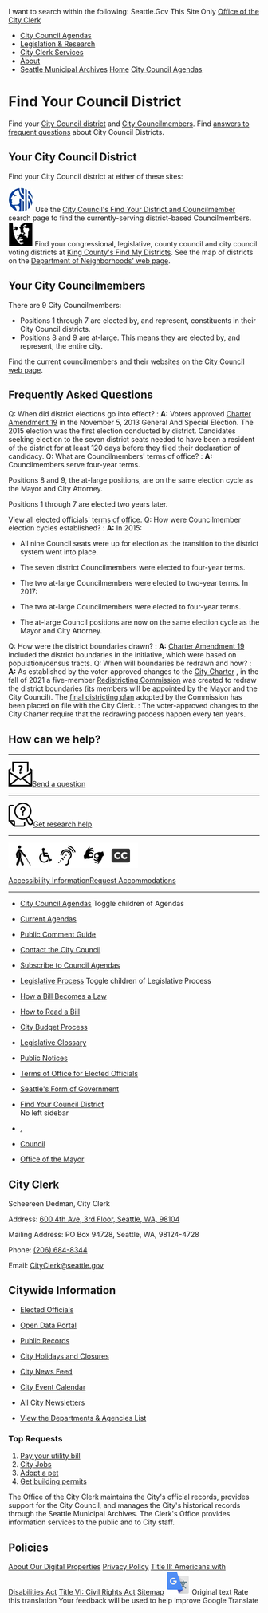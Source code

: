  

 I want to search within the following: Seattle.Gov This Site Only  [Office of the City Clerk](https://www.seattle.gov/cityclerk/municipal-code-and-city-charter/cityclerk)  

 *  [City Council Agendas](https://www.seattle.gov/cityclerk/municipal-code-and-city-charter/cityclerk/agendas-and-legislative-resources) 
 *  [Legislation & Research](https://www.seattle.gov/cityclerk/municipal-code-and-city-charter/cityclerk/legislation-and-research) 
 *  [City Clerk Services](https://www.seattle.gov/cityclerk/municipal-code-and-city-charter/cityclerk/city-clerk-services) 
 *  [About](https://www.seattle.gov/cityclerk/municipal-code-and-city-charter/cityclerk/about) 
 *  [Seattle Municipal Archives](https://www.seattle.gov/cityclerk/municipal-code-and-city-charter/cityarchives) 
  [](https://www.seattle.gov/cityclerk/municipal-code-and-city-charter/district-elections-map)  [Home](https://www.seattle.gov/cityclerk/municipal-code-and-city-charter/cityclerk)  [City Council Agendas](https://www.seattle.gov/cityclerk/municipal-code-and-city-charter/cityclerk/agendas-and-legislative-resources)  

# Find Your Council District

Find your [City Council district](https://www.seattle.gov/cityclerk/agendas-and-legislative-resources/find-your-council-district#finddistrict) and [City Councilmembers](https://www.seattle.gov/cityclerk/agendas-and-legislative-resources/find-your-council-district#councilmembers). Find [answers to frequent questions](https://www.seattle.gov/cityclerk/agendas-and-legislative-resources/find-your-council-district#FAQ) about City Council Districts.

## Your City Council District

Find your City Council district at either of these sites:

  ![City of Seattle logo](images/9d13b95e73432b208105276d7862f22de8d161721a28d49bc08f80d234b14479.jpg)  Use the [City Council's Find Your District and Councilmember](https://www.seattle.gov/council/meet-the-council/find-your-district-and-councilmembers) search page to find the currently-serving district-based Councilmembers.  ![King County logo](images/f012005a50af5d141c6ca2d5ebe2079894a2ffd0fce3a1d681acc00163e0a426.jpg)  Find your congressional, legislative, county council and city council voting districts at [King County's Find My Districts](http://www.kingcounty.gov/depts/elections/elections/maps/find-my-districts.aspx). See the map of districts on the [Department of Neighborhoods' web page](https://seattle.gov/neighborhoods/about-seattle/neighborhoods-and-council-districts).  

## Your City Councilmembers

There are 9 City Councilmembers:

 * Positions 1 through 7 are elected by, and represent, constituents in their City Council districts.
 * Positions 8 and 9 are at-large. This means they are elected by, and represent, the entire city.

Find the current councilmembers and their websites on the [City Council web page](https://www.seattle.gov/council).

## Frequently Asked Questions

Q: When did district elections go into effect?
 :  __A:__  Voters approved [Charter Amendment 19](https://clerk.seattle.gov/~CFs/CF_313380.pdf) in the November 5, 2013 General And Special Election. The 2015 election was the first election conducted by district. Candidates seeking election to the seven district seats needed to have been a resident of the district for at least 120 days before they filed their declaration of candidacy.
Q: What are Councilmembers' terms of office?
 :  __A:__  Councilmembers serve four-year terms.

Positions 8 and 9, the at-large positions, are on the same election cycle as the Mayor and City Attorney.

Positions 1 through 7 are elected two years later.

View all elected officials' [terms of office](http://www.seattle.gov/cityclerk/agendas-and-legislative-resources/terms-of-office-for-elected-officials).
Q: How were Councilmember election cycles established?
 :  __A:__  In 2015:

 * All nine Council seats were up for election as the transition to the district system went into place.
 * The seven district Councilmembers were elected to four-year terms.
 * The two at-large Councilmembers were elected to two-year terms.
In 2017:

 * The two at-large Councilmembers were elected to four-year terms.
 * The at-large Council positions are now on the same election cycle as the Mayor and City Attorney.

Q: How were the district boundaries drawn?
 :  __A:__   [Charter Amendment 19](https://clerk.seattle.gov/~CFs/CF_313380.pdf) included the district boundaries in the initiative, which were based on population/census tracts.
Q: When will boundaries be redrawn and how?
 :  __A:__ As established by the voter-approved changes to the [City Charter](https://www.municode.com/library/wa/seattle/codes/municipal_code?nodeId=THCH) , in the fall of 2021 a five-member [Redistricting Commission](https://wayback.archive-it.org/3241/20240401144424/http:/www.seattle.gov/redistricting) was created to redraw the district boundaries (its members will be appointed by the Mayor and the City Council). The [final districting plan](https://clerk.seattle.gov/search/clerk-files/322489) adopted by the Commission has been placed on file with the City Clerk. 
 : The voter-approved changes to the City Charter require that the redrawing process happen every ten years. 

## How can we help?

***

 [![Question Email](images/0bb8db98be36aae5297c8603dba72a786a25d9d998ca4547af6261c044f9e552.png)Send a question](mailto:cityclerk@seattle.gov) 

***

 [![search questions](images/010524306b587eef419cb29ea3db04ebb823bd74af306285e990fa8349fb5938.png)Get research help](https://www.seattle.gov/cityclerk/legislation-and-research/research-assistance) 

***

 [![Accommodations for vision, hearing, mobility, and language](images/7f9ab54355905ff1f7967115c7a75006f4f5d2fbb618f27d91fbbe766d80bee9.png)](https://www.seattle.gov/cityclerk/city-clerk-services/accessibility-and-requests-for-accommodations) 

 [Accessibility InformationRequest Accommodations](https://www.seattle.gov/cityclerk/city-clerk-services/accessibility-and-requests-for-accommodations) 

***

 *   [City Council Agendas](https://www.seattle.gov/cityclerk/agendas-and-legislative-resources/city-council-agendas)  Toggle children of Agendas 
   *   [Current Agendas](https://seattle.legistar.com/Calendar.aspx)  
   *   [Public Comment Guide](https://www.seattle.gov/cityclerk/agendas-and-legislative-resources/city-council-agendas/public-comment-guide)  
   *   [Contact the City Council](https://www.seattle.gov/cityclerk/agendas-and-legislative-resources/city-council-agendas/contact-the-city-council)  
   *   [Subscribe to Council Agendas](https://www.seattle.gov/council/committees/agenda-sign-up)  
 *   [Legislative Process](https://www.seattle.gov/cityclerk/agendas-and-legislative-resources/legislative-process)  Toggle children of Legislative Process 
   *   [How a Bill Becomes a Law](https://www.seattle.gov/cityclerk/agendas-and-legislative-resources/legislative-process/how-a-bill-becomes-a-law)  
   *   [How to Read a Bill](https://www.seattle.gov/cityclerk/agendas-and-legislative-resources/legislative-process/how-to-read-a-bill)  
   *   [City Budget Process](https://www.seattle.gov/cityclerk/agendas-and-legislative-resources/legislative-process/city-budget-process)  
   *   [Legislative Glossary](https://www.seattle.gov/cityclerk/agendas-and-legislative-resources/legislative-process/legislative-glossary)  
 *   [Public Notices](https://www.seattle.gov/cityclerk/agendas-and-legislative-resources/public-notices)  
 *   [Terms of Office for Elected Officials](https://www.seattle.gov/cityclerk/agendas-and-legislative-resources/terms-of-office-for-elected-officials)  
 *   [Seattle's Form of Government](https://www.seattle.gov/cityclerk/agendas-and-legislative-resources/seattles-form-of-government)  
 *   [Find Your Council District](https://www.seattle.gov/cityclerk/agendas-and-legislative-resources/find-your-council-district)  
 No left sidebar 

 *  [.](https://www.seattle.gov/cityclerk/municipal-code-and-city-charter/district-elections-map#) 
 *  [Council](https://www.seattle.gov/cityclerk/municipal-code-and-city-charter/council) 
 *  [Office of the Mayor](https://www.seattle.gov/mayor) 

## City Clerk

 Scheereen Dedman, City Clerk 

 Address:  [600 4th Ave, 3rd Floor, Seattle, WA, 98104](https://www.google.com/maps/place/600%25204th%2520Ave,%25203rd%2520Floor,%2520Seattle,%2520WA,%252098104) 

 Mailing Address: PO Box 94728, Seattle, WA, 98124-4728

 Phone:  [(206) 684-8344]() 

 Email:  [CityClerk@seattle.gov](mailto:CityClerk@seattle.gov) 

## Citywide Information

 *  [Elected Officials](https://www.seattle.gov/cityclerk/municipal-code-and-city-charter/elected-officials) 
 *  [Open Data Portal](https://data.seattle.gov) 
 *  [Public Records](https://www.seattle.gov/cityclerk/municipal-code-and-city-charter/public-records) 
 *  [City Holidays and Closures](https://www.seattle.gov/cityclerk/municipal-code-and-city-charter/holidays-and-closures) 

 *  [City News Feed](https://news.seattle.gov) 
 *  [City Event Calendar](https://www.seattle.gov/cityclerk/municipal-code-and-city-charter/event-calendar) 
 *  [All City Newsletters](https://public.govdelivery.com/accounts/WASEATTLE/subscriber/topics?qsp=CODE_RED) 
 *  [View the Departments & Agencies List](https://www.seattle.gov/cityclerk/municipal-code-and-city-charter/departments) 

### Top Requests

 1.  [Pay your utility bill](https://myutilities.seattle.gov/eportal/#) 
 1.  [City Jobs](https://www.governmentjobs.com/careers/seattle) 
 1.  [Adopt a pet](https://www.seattle.gov/cityclerk/municipal-code-and-city-charter/animal-shelter/find-an-animal/adopt) 
 1.  [Get building permits](https://www.seattle.gov/sdci/permits) 

The Office of the City Clerk maintains the City's official records, provides support for the City Council, and manages the City's historical records through the Seattle Municipal Archives. The Clerk's Office provides information services to the public and to City staff.

## Policies

  [About Our Digital Properties](https://www.seattle.gov/cityclerk/municipal-code-and-city-charter/about-our-digital-properties)   [Privacy Policy](https://www.seattle.gov/cityclerk/municipal-code-and-city-charter/tech/data-privacy/privacy-statement)   [Title II: Americans with Disabilities Act](https://www.seattle.gov/cityclerk/municipal-code-and-city-charter/americans-with-disabilities-act)   [Title VI: Civil Rights Act](https://www.seattle.gov/cityclerk/municipal-code-and-city-charter/civilrights/laws-we-enforce/title-vi-civil-rights-act)   [Sitemap](https://www.seattle.gov/sitemap)   ![](images/13a949374212f668e5cb41968b00a15c585519968fe4f6c7f4975d235370f0d0.svg)  Original text Rate this translation Your feedback will be used to help improve Google Translate 
